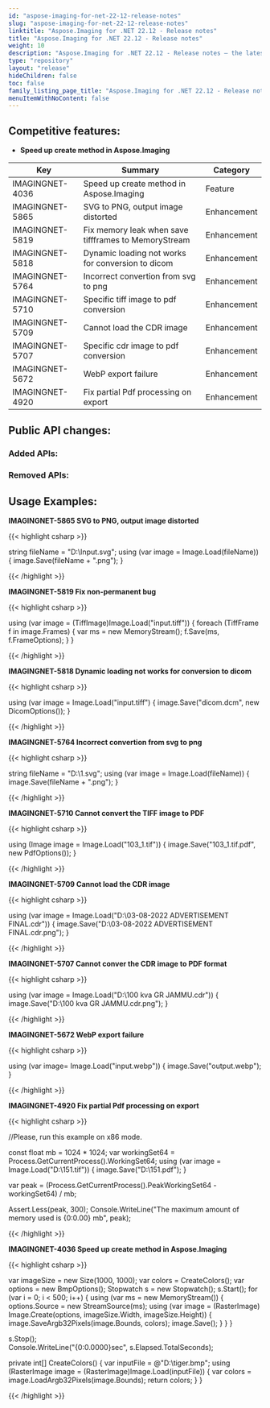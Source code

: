 ```yaml
---
id: "aspose-imaging-for-net-22-12-release-notes"
slug: "aspose-imaging-for-net-22-12-release-notes"
linktitle: "Aspose.Imaging for .NET 22.12 - Release notes"
title: "Aspose.Imaging for .NET 22.12 - Release notes"
weight: 10
description: "Aspose.Imaging for .NET 22.12 - Release notes – the latest updates and fixes."
type: "repository"
layout: "release"
hideChildren: false
toc: false
family_listing_page_title: "Aspose.Imaging for .NET 22.12 - Release notes"
menuItemWithNoContent: false
---
```


## Competitive features:

- **Speed up create method in Aspose.Imaging**

| **Key**         | **Summary**                                                                                                                                                              | **Category** |
|-----------------|--------------------------------------------------------------------------------------------------------------------------------------------------------------------------|--------------|
| IMAGINGNET-4036 | Speed up create method in Aspose.Imaging                                                                                                                                  | Feature      |
| IMAGINGNET-5865 | SVG to PNG, output image distorted                                                                                                                                  | Enhancement      |
| IMAGINGNET-5819 | Fix memory leak when save tiffframes to MemoryStream                                                                                                                                  | Enhancement      |
| IMAGINGNET-5818 | Dynamic loading not works for conversion to dicom                                                                                                                                  | Enhancement      |
| IMAGINGNET-5764 | Incorrect convertion from svg to png                                                                                                                                  | Enhancement      |
| IMAGINGNET-5710 | Specific tiff image to pdf conversion                                                                                                                                  | Enhancement      |
| IMAGINGNET-5709 | Cannot load the CDR image                                                                                                                                  | Enhancement      |
| IMAGINGNET-5707 | Specific cdr image to pdf conversion                                                                                                                                  | Enhancement      |
| IMAGINGNET-5672 | WebP export  failure                                                                                                                                  | Enhancement      |
| IMAGINGNET-4920 | Fix partial Pdf processing on export                                                                                                                                  | Enhancement      |

## Public API changes:

### Added APIs:



### Removed APIs:

## Usage Examples:

**IMAGINGNET-5865 SVG to PNG, output image distorted**

{{< highlight csharp >}}

string fileName = "D:\\Input.svg";
using (var image = Image.Load(fileName))
{
    image.Save(fileName + ".png");
}

{{< /highlight >}}

**IMAGINGNET-5819 Fix non-permanent bug**

{{< highlight csharp >}}

using (var image = (TiffImage)Image.Load("input.tiff"))
{
    foreach (TiffFrame f in image.Frames)
    {
        var ms = new MemoryStream();
        f.Save(ms, f.FrameOptions);
    }
}

{{< /highlight >}}

**IMAGINGNET-5818 Dynamic loading not works for conversion to dicom**

{{< highlight csharp >}}

using (var image = Image.Load("input.tiff")
{
    image.Save("dicom.dcm", new DicomOptions());
}

{{< /highlight >}}

**IMAGINGNET-5764 Incorrect convertion from svg to png**

{{< highlight csharp >}}

string fileName = "D:\\1.svg";
using (var image = Image.Load(fileName))
{
    image.Save(fileName + ".png");
}

{{< /highlight >}}

**IMAGINGNET-5710 Cannot convert the TIFF image to PDF**

{{< highlight csharp >}}

using (Image image = Image.Load("103_1.tif"))
{
    image.Save("103_1.tif.pdf", new PdfOptions());
}

{{< /highlight >}}

**IMAGINGNET-5709 Cannot load the CDR image**

{{< highlight csharp >}}

using (var image = Image.Load("D:\\03-08-2022 ADVERTISEMENT FINAL.cdr"))
{
    image.Save("D:\\03-08-2022 ADVERTISEMENT FINAL.cdr.png");
}

{{< /highlight >}}

**IMAGINGNET-5707 Cannot conver the CDR image to PDF format**

{{< highlight csharp >}}

using (var image = Image.Load("D:\\100 kva  GR JAMMU.cdr"))
{
    image.Save("D:\\100 kva  GR JAMMU.cdr.png");
}

{{< /highlight >}}

**IMAGINGNET-5672 WebP export  failure**

{{< highlight csharp >}}

using (var image= Image.Load("input.webp"))
{
    image.Save("output.webp");
}

{{< /highlight >}}

**IMAGINGNET-4920 Fix partial Pdf processing on export**

{{< highlight csharp >}}

//Please, run this example on x86 mode.

const float mb = 1024 * 1024;
var workingSet64 = Process.GetCurrentProcess().WorkingSet64;
using (var image = Image.Load("D:\\151.tif"))
{
    image.Save("D:\\151.pdf");
}

var peak = (Process.GetCurrentProcess().PeakWorkingSet64 - workingSet64) / mb;

Assert.Less(peak, 300);
Console.WriteLine("The maximum amount of memory used is {0:0.00} mb", peak);

{{< /highlight >}}

**IMAGINGNET-4036 Speed up create method in Aspose.Imaging**

{{< highlight csharp >}}

var imageSize = new Size(1000, 1000);
var colors = CreateColors();
var options = new BmpOptions();
Stopwatch s = new Stopwatch();
s.Start();
for (var i = 0; i < 500; i++)
{
    using (var ms = new MemoryStream())
    {
        options.Source = new StreamSource(ms);
        using (var image = (RasterImage) Image.Create(options, imageSize.Width, imageSize.Height))
        {
            image.SaveArgb32Pixels(image.Bounds, colors);
            image.Save();
        }
    }
}

s.Stop();    
Console.WriteLine("{0:0.0000}sec", s.Elapsed.TotalSeconds);



private int[] CreateColors()
{
    var inputFile = @"D:\tiger.bmp";
    using (RasterImage image = (RasterImage)Image.Load(inputFile))
    {
        var colors = image.LoadArgb32Pixels(image.Bounds);
        return colors;
    }
}

{{< /highlight >}}
